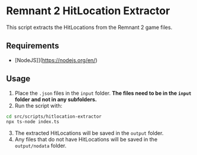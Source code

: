 # Remnant 2 HitLocation Extractor

This script extracts the HitLocations from the Remnant 2 game files.

## Requirements

- [NodeJS]](https://nodejs.org/en/)

## Usage

1. Place the `.json` files in the `input` folder. **The files need to be in the `input` folder and not in any subfolders.**
2. Run the script with:

```bash
cd src/scripts/hitlocation-extractor
npx ts-node index.ts
```

3. The extracted HitLocations will be saved in the `output` folder.
4. Any files that do not have HitLocations will be saved in the `output/nodata` folder.
